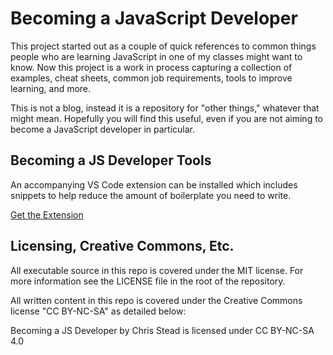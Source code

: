 # Becoming a JavaScript Developer #

This project started out as a couple of quick references to common things people who are learning JavaScript in one of my classes might want to know. Now this project is a work in process capturing a collection of examples, cheat sheets, common job requirements, tools to improve learning, and more.

This is not a blog, instead it is a repository for "other things," whatever that might mean. Hopefully you will find this useful, even if you are not aiming to become a JavaScript developer in particular.

## Becoming a JS Developer Tools ##

An accompanying VS Code extension can be installed which includes snippets to help reduce the amount of boilerplate you need to write.

[Get the Extension](https://marketplace.visualstudio.com/items?itemName=cmstead.becoming-a-js-dev-tools)

## Licensing, Creative Commons, Etc. ##

All executable source in this repo is covered under the MIT license. For more information see the LICENSE file in the root of the repository.

All written content in this repo is covered under the Creative Commons license "CC BY-NC-SA" as detailed below:

Becoming a JS Developer by Chris Stead is licensed under CC BY-NC-SA 4.0
